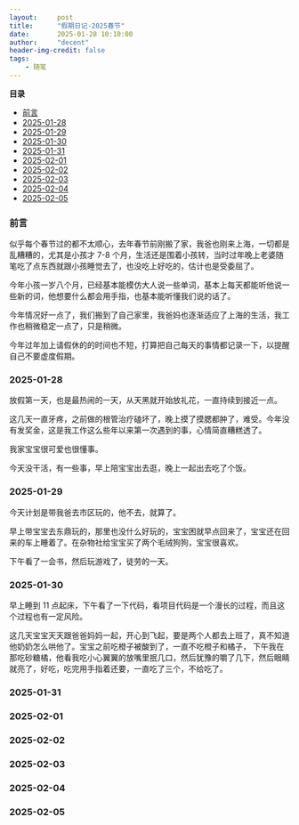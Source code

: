 ```yaml
---
layout:     post
title:      "假期日记-2025春节"
date:       2025-01-28 10:10:00
author:     "decent"
header-img-credit: false
tags:
    - 随笔
---
```


**目录**
- [前言](#前言)
- [2025-01-28](#2025-01-28)
- [2025-01-29](#2025-01-29)
- [2025-01-30](#2025-01-30)
- [2025-01-31](#2025-01-31)
- [2025-02-01](#2025-02-01)
- [2025-02-02](#2025-02-02)
- [2025-02-03](#2025-02-03)
- [2025-02-04](#2025-02-04)
- [2025-02-05](#2025-02-05)

### 前言
似乎每个春节过的都不太顺心，去年春节前刚搬了家，我爸也刚来上海，一切都是乱糟糟的，尤其是小孩才 7-8 个月，生活还是围着小孩转，当时过年晚上老婆随笔吃了点东西就跟小孩睡觉去了，也没吃上好吃的，估计也是受委屈了。

今年小孩一岁八个月，已经基本能模仿大人说一些单词，基本上每天都能听他说一些新的词，他想要什么都会用手指，也基本能听懂我们说的话了。

今年情况好一点了，我们搬到了自己家里，我爸妈也逐渐适应了上海的生活，我工作也稍微稳定一点了，只是稍微。

今年过年加上请假休的的时间也不短，打算把自己每天的事情都记录一下，以提醒自己不要虚度假期。

### 2025-01-28
放假第一天，也是最热闹的一天，从天黑就开始放礼花，一直持续到接近一点。

这几天一直牙疼，之前做的根管治疗磕坏了，晚上摸了摸腮都肿了，难受。今年没有发奖金，这是我工作这么些年以来第一次遇到的事，心情简直糟糕透了。

我家宝宝很可爱也很懂事。

今天没干活，有一些事，早上陪宝宝出去逛，晚上一起出去吃了个饭。

### 2025-01-29
今天计划是带我爸去市区玩的，他不去，就算了。

早上带宝宝去东鼎玩的，那里也没什么好玩的，宝宝困就早点回来了，宝宝还在回来的车上睡着了。在杂物社给宝宝买了两个毛绒狗狗，宝宝很喜欢。

下午看了一会书，然后玩游戏了，徒劳的一天。

### 2025-01-30
早上睡到 11 点起床，下午看了一下代码，看项目代码是一个漫长的过程，而且这个过程也有一定风险。

这几天宝宝天天跟爸爸妈妈一起，开心到飞起，要是两个人都去上班了，真不知道他奶奶怎么哄他了。宝宝之前吃橙子被酸到了，一直不吃橙子和橘子，
下午我在那吃砂糖橘，他看我吃小心翼翼的放嘴里抿几口，然后犹豫的嚼了几下，然后眼睛就亮了，好吃，吃完用手指着还要，一直吃了三个，不给吃了。

### 2025-01-31

### 2025-02-01

### 2025-02-02

### 2025-02-03

### 2025-02-04

### 2025-02-05
